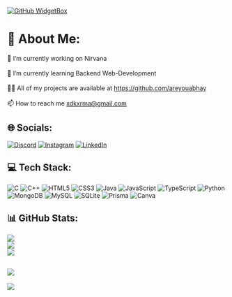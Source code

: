 [![GitHub WidgetBox](https://github-widgetbox.vercel.app/api/profile?username=areyouabhay&data=followers,repositories,stars,commits&theme=carbon)](https://github.com/areyouabhay/)

# 💫 About Me:
🔭 I’m currently working on Nirvana<br><br>🌱 I’m currently learning Backend Web-Development<br><br>👨‍💻 All of my projects are available at https://github.com/areyouabhay<br><br>📫 How to reach me xdkxrma@gmail.com


## 🌐 Socials:
[![Discord](https://img.shields.io/badge/Discord-%237289DA.svg?logo=discord&logoColor=white)](https://discord.gg/9bWCU6VPEM) [![Instagram](https://img.shields.io/badge/Instagram-%23E4405F.svg?logo=Instagram&logoColor=white)](https://instagram.com/areyouabhay) [![LinkedIn](https://img.shields.io/badge/LinkedIn-%230077B5.svg?logo=linkedin&logoColor=white)](https://linkedin.com/in/areyouabhay) 

## 💻 Tech Stack:
![C](https://img.shields.io/badge/c-%2300599C.svg?style=for-the-badge&logo=c&logoColor=white) ![C++](https://img.shields.io/badge/c++-%2300599C.svg?style=for-the-badge&logo=c%2B%2B&logoColor=white) ![HTML5](https://img.shields.io/badge/html5-%23E34F26.svg?style=for-the-badge&logo=html5&logoColor=white) ![CSS3](https://img.shields.io/badge/css3-%231572B6.svg?style=for-the-badge&logo=css3&logoColor=white) ![Java](https://img.shields.io/badge/java-%23ED8B00.svg?style=for-the-badge&logo=openjdk&logoColor=white) ![JavaScript](https://img.shields.io/badge/javascript-%23323330.svg?style=for-the-badge&logo=javascript&logoColor=%23F7DF1E) ![TypeScript](https://img.shields.io/badge/typescript-%23007ACC.svg?style=for-the-badge&logo=typescript&logoColor=white) ![Python](https://img.shields.io/badge/python-3670A0?style=for-the-badge&logo=python&logoColor=ffdd54) ![MongoDB](https://img.shields.io/badge/MongoDB-%234ea94b.svg?style=for-the-badge&logo=mongodb&logoColor=white) ![MySQL](https://img.shields.io/badge/mysql-4479A1.svg?style=for-the-badge&logo=mysql&logoColor=white) ![SQLite](https://img.shields.io/badge/sqlite-%2307405e.svg?style=for-the-badge&logo=sqlite&logoColor=white) ![Prisma](https://img.shields.io/badge/Prisma-3982CE?style=for-the-badge&logo=Prisma&logoColor=white) ![Canva](https://img.shields.io/badge/Canva-%2300C4CC.svg?style=for-the-badge&logo=Canva&logoColor=white)
## 📊 GitHub Stats:
![](https://github-readme-stats.vercel.app/api?username=areyouabhay&theme=dark&hide_border=false&include_all_commits=true&count_private=true)<br/>
![](https://github-readme-streak-stats.herokuapp.com/?user=areyouabhay&theme=dark&hide_border=false)<br/>
![](https://github-readme-stats.vercel.app/api/top-langs/?username=areyouabhay&theme=dark&hide_border=false&include_all_commits=true&count_private=true&layout=compact)

![](https://quotes-github-readme.vercel.app/api?type=horizontal&theme=radical)
---
[![](https://visitcount.itsvg.in/api?id=areyouabhay&icon=0&color=0)](https://visitcount.itsvg.in)

<!-- Proudly created with GPRM ( https://gprm.itsvg.in ) -->
